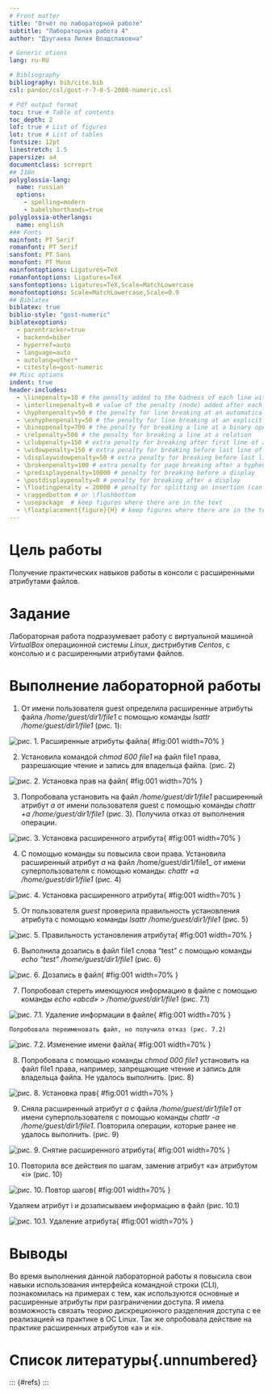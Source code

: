 ```yaml
---
# Front matter
title: "Отчёт по лабораторной работе"
subtitle: "Лабораторная работа 4"
author: "Дзугаева Лилия Владславовна"

# Generic otions
lang: ru-RU

# Bibliography
bibliography: bib/cite.bib
csl: pandoc/csl/gost-r-7-0-5-2008-numeric.csl

# Pdf output format
toc: true # Table of contents
toc_depth: 2
lof: true # List of figures
lot: true # List of tables
fontsize: 12pt
linestretch: 1.5
papersize: a4
documentclass: scrreprt
## I18n
polyglossia-lang:
  name: russian
  options:
	- spelling=modern
	- babelshorthands=true
polyglossia-otherlangs:
  name: english
### Fonts
mainfont: PT Serif
romanfont: PT Serif
sansfont: PT Sans
monofont: PT Mono
mainfontoptions: Ligatures=TeX
romanfontoptions: Ligatures=TeX
sansfontoptions: Ligatures=TeX,Scale=MatchLowercase
monofontoptions: Scale=MatchLowercase,Scale=0.9
## Biblatex
biblatex: true
biblio-style: "gost-numeric"
biblatexoptions:
  - parentracker=true
  - backend=biber
  - hyperref=auto
  - language=auto
  - autolang=other*
  - citestyle=gost-numeric
## Misc options
indent: true
header-includes:
  - \linepenalty=10 # the penalty added to the badness of each line within a paragraph (no associated penalty node) Increasing the value makes tex try to have fewer lines in the paragraph.
  - \interlinepenalty=0 # value of the penalty (node) added after each line of a paragraph.
  - \hyphenpenalty=50 # the penalty for line breaking at an automatically inserted hyphen
  - \exhyphenpenalty=50 # the penalty for line breaking at an explicit hyphen
  - \binoppenalty=700 # the penalty for breaking a line at a binary operator
  - \relpenalty=500 # the penalty for breaking a line at a relation
  - \clubpenalty=150 # extra penalty for breaking after first line of a paragraph
  - \widowpenalty=150 # extra penalty for breaking before last line of a paragraph
  - \displaywidowpenalty=50 # extra penalty for breaking before last line before a display math
  - \brokenpenalty=100 # extra penalty for page breaking after a hyphenated line
  - \predisplaypenalty=10000 # penalty for breaking before a display
  - \postdisplaypenalty=0 # penalty for breaking after a display
  - \floatingpenalty = 20000 # penalty for splitting an insertion (can only be split footnote in standard LaTeX)
  - \raggedbottom # or \flushbottom
  - \usepackage  # keep figures where there are in the text
  - \floatplacement{figure}{H} # keep figures where there are in the text
---
```


# Цель работы

Получение практических навыков работы в консоли с расширенными атрибутами файлов.

# Задание

Лабораторная работа подразумевает работу с виртуальной машиной _VirtualBox_ операционной системы _Linux_, дистрибутив _Centos_, с консолью и с расширенными атрибутами файлов.

# Выполнение лабораторной работы

1. От имени пользователя guest определила расширенные атрибуты файла _/home/guest/dir1/file1_ с помощью команды _lsattr /home/guest/dir1/file1_ (рис. 1):

![рис. 1. Расширенные атрибуты файла](image/1.jpg){ #fig:001 width=70% }

2. Установила командой _chmod 600 file1_ на файл file1 права, разрешающие чтение и запись для владельца файла. (рис. 2)

![рис. 2. Установка прав на файл](image/2.jpg){ #fig:001 width=70% }

3. Попробовала установить на файл _/home/guest/dir1/file1_ расширенный атрибут _a_ от имени пользователя guest с помощью команды _chattr +a /home/guest/dir1/file1_ (рис. 3). Получила отказ от выполнения операции.

![рис. 3. Установка расширенного атрибута](image/3.jpg){ #fig:001 width=70% }

4. С помощью команды su повысила свои права. Установила расширенный атрибут _а_ на файл /home/guest/dir1/file1_ от имени суперпользователя с помощью команды: _chattr +a /home/guest/dir1/file1_ (рис. 4)

![рис. 4. Установка расширенного атрибута](image/4.jpg){ #fig:001 width=70% }

5. От пользователя _guest_ проверила правильность установления атрибута с помощью команды _lsattr /home/guest/dir1/file1_ (рис. 5)

![рис. 5. Правильность установления атрибута](image/5.jpg){ #fig:001 width=70% }

6. Выполнила дозапись в файл file1 слова “test” с помощью команды _echo “test” /home/guest/dir1/file1_ (рис. 6)

![рис. 6. Дозапись в файл](image/6.1.jpg){ #fig:001 width=70% }

7. Попробовал стереть имеющуюся информацию в файле с помощью команды _echo «abcd» > /home/guest/dir1/file1_ (рис. 7.1)

![рис. 7.1. Удаление информации в файле](image/7.1.jpg){ #fig:001 width=70% }

    Попробовала переименовать файл, но получила отказ (рис. 7.2)

![рис. 7.2. Изменение имени файла](image/7.2.jpg){ #fig:001 width=70% }

8. Попробовала с помощью команды _chmod 000 file1_ установить на файл file1 права, например, запрещающие чтение и запись для владельца файла. Не удалось выполнить. (рис. 8)

![рис. 8. Установка прав](image/8.jpg){ #fig:001 width=70% }

9. Сняла расширенный атрибут _а_ с файла _/home/guest/dir1/file1_ от имени суперпользователя с помощью команды _chattr -a /home/guest/dir1/file1_. Повторила операции, которые ранее не удалось выполнить. (рис. 9)

![рис. 9. Снятие расширенного атрибута](image/9.jpg){ #fig:001 width=70% }

10. Повторила все действия по шагам, заменив атрибут «а» атрибутом «i» (рис. 10)

![рис. 10. Повтор шагов](image/10.jpg){ #fig:001 width=70% }

  Удаляем атрибут i и дозаписываем информацию в файл (рис. 10.1)

![рис. 10.1. Удаление атрибута](image/10.1.jpg){ #fig:001 width=70% }

# Выводы

Во время выполнения данной лабораторной работы я повысила свои навыки использования интерфейса командной строки (CLI), познакомилась на примерах с тем, как используются основные и расширенные атрибуты при разграничении доступа. Я имела возможность связать теорию дискреционного разделения доступа с ее реализацией на практике в OC Linux. Так же опробовала действие на практике расширенных атрибутов «а» и «i».

# Список литературы{.unnumbered}

::: {#refs}
:::
